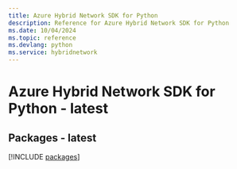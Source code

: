 ```yaml
---
title: Azure Hybrid Network SDK for Python
description: Reference for Azure Hybrid Network SDK for Python
ms.date: 10/04/2024
ms.topic: reference
ms.devlang: python
ms.service: hybridnetwork
---
```

# Azure Hybrid Network SDK for Python - latest
## Packages - latest
[!INCLUDE [packages](hybrid-network-index.md)]